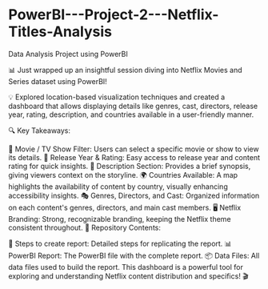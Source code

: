 # PowerBI---Project-2---Netflix-Titles-Analysis
Data Analysis Project using PowerBI

📊 Just wrapped up an insightful session diving into Netflix Movies and Series dataset using PowerBI! 

💡 Explored location-based visualization techniques and created a dashboard that allows displaying details like genres, cast, directors, release year, rating, description, and countries available in a user-friendly manner.

🔍 Key Takeaways:

🎥 Movie / TV Show Filter: Users can select a specific movie or show to view its details.
📅 Release Year & Rating: Easy access to release year and content rating for quick insights.
📝 Description Section: Provides a brief synopsis, giving viewers context on the storyline.
🌍 Countries Available: A map highlights the availability of content by country, visually enhancing accessibility insights.
🎭 Genres, Directors, and Cast: Organized information on each content's genres, directors, and main cast members.
🖥️ Netflix Branding: Strong, recognizable branding, keeping the Netflix theme consistent throughout.
📂 Repository Contents:

📝 Steps to create report: Detailed steps for replicating the report.
📊 PowerBI Report: The PowerBI file with the complete report.
📦 Data Files: All data files used to build the report.
This dashboard is a powerful tool for exploring and understanding Netflix content distribution and specifics! 🎬
